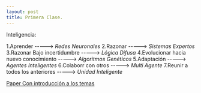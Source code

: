 ```yaml
---
layout: post
title: Primera Clase. 
---
```


Inteligencia:

1.Aprender                              -----> _Redes Neuronales_
2.Razonar                               -----> _Sistemas Expertos_
3.Razonar Bajo incertidumbre            -----> _Lógica Difusa_
4.Evolucionar hacia nuevo conocimiento  -----> _Algoritmos Genéticos_
5.Adaptación                            -----> _Agentes Inteligentes_
6.Colaborr con otros                    -----> _Multi Agente_
7.Reunir a todos los anteriores     -----> _Unidad Inteligente_
    
[Paper Con introducción a los temas](https://drive.google.com/file/d/1IdRAVH1eonpOmnhLFMcHota_5FrMthvc/view?usp=sharing)
    
